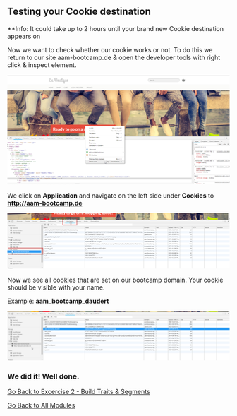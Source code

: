 ## Testing your Cookie destination

**Info: It could take up to 2 hours until your brand new Cookie destination appears on 

Now we want to check whether our cookie works or not. To do this we return to our site aam-bootcamp.de & open the developer tools with right click & inspect element. 

![Destionations](./images/screen1.png)

We click on **Application** and navigate on the left side under **Cookies** to **http://aam-bootcamp.de** 

![Destionations](./images/screen2.png)

Now we see all cookies that are set on our bootcamp domain. Your cookie should be visible with your name.

Example: **aam_bootcamp_daudert**

![Destionations](./images/screen3.png)

### We did it! Well done. 

[Go Back to Excercise 2 - Build Traits & Segments](../create_traits)

[Go Back to All Modules](/../../)
